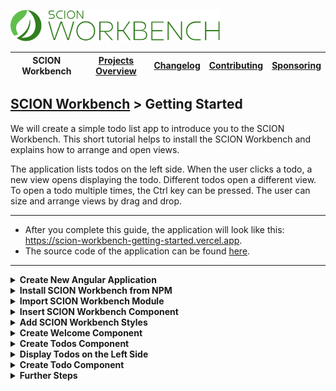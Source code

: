 <a href="/README.md"><img src="/resources/branding/scion-workbench-banner.svg" height="50" alt="SCION Workbench"></a>

| SCION Workbench | [Projects Overview][menu-projects-overview] | [Changelog][menu-changelog] | [Contributing][menu-contributing] | [Sponsoring][menu-sponsoring] |  
| --- | --- | --- | --- | --- |

## [SCION Workbench][menu-home] > Getting Started

We will create a simple todo list app to introduce you to the SCION Workbench. This short tutorial helps to install the SCION Workbench and explains how to arrange and open views.

The application lists todos on the left side. When the user clicks a todo, a new view opens displaying the todo. Different todos open a different view. To open a todo multiple times, the Ctrl key can be pressed. The user can size and arrange views by drag and drop.

***
- After you complete this guide, the application will look like this: https://scion-workbench-getting-started.vercel.app.
- The source code of the application can be found <a href="https://github.com/SchweizerischeBundesbahnen/scion-workbench/raw/master/apps/workbench-getting-started-app/src">here</a>.
***

<details>
    <summary><strong>Create New Angular Application</strong></summary>
    <br>

Run the following command to create a new Angular application.

```console
ng new workbench-getting-started --routing=false --style=scss --skip-tests
```

</details>

<details>
    <summary><strong>Install SCION Workbench from NPM</strong></summary>
    <br>

Run the following command to install the SCION Workbench and required dependencies.

```console
npm install @scion/workbench @scion/workbench-client @scion/toolkit @scion/components @scion/microfrontend-platform @angular/cdk
```

</details>

<details>
    <summary><strong>Import SCION Workbench Module</strong></summary>
    <br>

Open `app.module.ts` and import the `WorkbenchModule` and `BrowserAnimationsModule`. Added lines are marked with `[+]`.

```ts
    import {NgModule} from '@angular/core';
    import {AppComponent} from './app.component';
[+] import {WorkbenchModule} from '@scion/workbench';
[+] import {BrowserAnimationsModule} from '@angular/platform-browser/animations';
[+] import {RouterModule} from '@angular/router';
    import {BrowserModule} from '@angular/platform-browser';

    @NgModule({
      declarations: [AppComponent],
      imports: [
[+]     WorkbenchModule.forRoot(),
[+]     RouterModule.forRoot([]),
        BrowserModule,
[+]     BrowserAnimationsModule,
      ],
      bootstrap: [AppComponent],
    })
    export class AppModule {
    }
```
</details>

<details>
    <summary><strong>Insert SCION Workbench Component</strong></summary>
    <br>

Open `app.component.html` and change it as follows:

```html 
<wb-workbench></wb-workbench>
```

The workbench itself does not position nor lay out the `<wb-workbench>` component. Depending on your requirements, you may want the workbench to fill the entire page viewport or only parts of it, for example, if you have a header, footer, or navigation panel.

For a quick start, position the workbench absolutely and align it with the page viewport. Open `app.component.scss` and change it as follows:
```scss
  wb-workbench {
    position: absolute;
    inset: 0;
  }
```
</details>

<details>
    <summary><strong>Add SCION Workbench Styles</strong></summary>
    <br>

The workbench requires some styles to be imported into `styles.scss`, as follows:

```scss
@use '@scion/workbench';
``` 

Also, download the workbench icon font from <a href="https://github.com/SchweizerischeBundesbahnen/scion-workbench/raw/master/resources/scion-workbench-icons/fonts/fonts.zip">GitHub</a>, unzip the font files, and place the extracted files in the `assets/fonts` folder.

</details>

<details>
    <summary><strong>Create Welcome Component</strong></summary>
    <br>


In this step, we will create a component that displays a welcome message when no view is open in the main area.

1. Create a new standalone component using the Angluar CLI.
 
    ```console
    ng generate component welcome --standalone --skip-tests
    ```

2. Open `welcome.component.ts` component and export it by default.

    ```ts
        import {Component} from '@angular/core';

        @Component({
          selector: 'app-welcome',
          templateUrl: './welcome.component.html',
          styleUrls: ['./welcome.component.scss'],
          standalone: true,
        })
    [+] export default class WelcomeComponent {
        }
    ```

3. Open `welcome.component.html` and change it as follows:
 
    ```html
    What needs to be done today?
    ```

4. Register a route in `app.module.ts` for the component.

   In this step, we bind the component to the empty path route to display it when the application is opened.
 
    ```ts
        import {NgModule} from '@angular/core';
        import {AppComponent} from './app.component';
        import {WorkbenchModule} from '@scion/workbench';
        import {BrowserAnimationsModule} from '@angular/platform-browser/animations';
        import {RouterModule} from '@angular/router';
        import {BrowserModule} from '@angular/platform-browser';
    
        @NgModule({
          declarations: [AppComponent],
          imports: [
            WorkbenchModule.forRoot(),
            RouterModule.forRoot([
    [+]       {path: '', loadComponent: () => import('./welcome/welcome.component')},   
            ]),
            BrowserModule,
            BrowserAnimationsModule,
          ],
          bootstrap: [AppComponent],
        })
        export class AppModule {
        }
    ```

    Run `ng serve` and open a browser to http://localhost:4200. You should see the welcome message.

</details>

<details>
    <summary><strong>Create Todos Component</strong></summary>
    <br>

In this step, we will create a component to display the todos. We will use the `TodoService` to get some sample todos. You can download the `todo.service.ts` file from <a href="https://github.com/SchweizerischeBundesbahnen/scion-workbench/raw/master/apps/workbench-getting-started-app/src/app/todo.service.ts">here</a>.

1. Create a new standalone component using the Angluar CLI.
    ```console
    ng generate component todos --standalone --skip-tests
    ```
2. Open `todos.component.ts` and change it as follows.

    ```ts
        import {Component} from '@angular/core';
    [+] import {WorkbenchRouterLinkDirective, WorkbenchView} from '@scion/workbench';
    [+] import {TodoService} from '../todo.service';
    [+] import {NgFor} from '@angular/common';
    
        @Component({
          selector: 'app-todos',
          templateUrl: './todos.component.html',
          standalone: true,
          imports: [
    [+]     NgFor,
    [+]     WorkbenchRouterLinkDirective,
          ],
        })
    [+] export default class TodosComponent {
    
    [+]   constructor(view: WorkbenchView, public todoService: TodoService) {
    [+]     view.title = 'Todos';
    [+]     view.heading = 'What to do today?';
    [+]     view.closable = false;
    [+]   }
        }
    ```

    In the constructor, we inject the view handle `WorkbenchView`. Using this handle, we can interact with the view, for example, set the title or make the view non-closable. We also inject a reference to the `TodoService` to iterate over the todos in the template.

    > Do not forget to export the component by default to simplify route registration.

3. Open `todos.component.html` and change it as follows:

    ```html
    <ol>
      <li *ngFor="let todo of todoService.todos">
        <a [wbRouterLink]="['/todos', todo.id]">{{todo.task}}</a>
      </li>
    </ol>
    ```

   For each todo, we create a link. When the user clicks on a link, a new view with the respective todo will open. In a next step we will create the todo component and register it under the route `/todos/:id`. Note that we are using the `wbRouterLink` and not the `routerLink` directive. The `wbRouterLink` directive is the Workbench equivalent of the Angular Router link, which enables us to target views.

4. Register a route in `app.module.ts` for the component.

    ```ts
        import {NgModule} from '@angular/core';
        import {AppComponent} from './app.component';
        import {WorkbenchModule} from '@scion/workbench';
        import {BrowserAnimationsModule} from '@angular/platform-browser/animations';
        import {RouterModule} from '@angular/router';
        import {BrowserModule} from '@angular/platform-browser';
    
        @NgModule({
          declarations: [AppComponent],
          imports: [
            WorkbenchModule.forRoot(),
            RouterModule.forRoot([
              {path: '', loadComponent: () => import('./welcome/welcome.component')},
    [+]       {path: '', outlet: 'todos', loadComponent: () => import('./todos/todos.component')},      
            ]),
            BrowserModule,
            BrowserAnimationsModule,
          ],
          bootstrap: [AppComponent],
        })
        export class AppModule {
        }
    ```

    We create an empty path <a href="https://angular.io/guide/router-tutorial-toh#secondary-routes">secondary route</a>. The route object for a secondary route has an outlet property. Its value refers to the view in the workbench layout. In our example, we name the outlet `todos`. In the next step, we will add a view named `todos` to the workbench layout.
   
</details>

<details>
    <summary><strong>Display Todos on the Left Side</strong></summary>
    <br>

In this step, we will define a simple workbench layout that displays the todos component as a view on the left to the main area.

Open `app.module.ts` and pass `WorkbenchModule.forRoot()` a configuration object with the initial workbench layout. 

```ts
    import {NgModule} from '@angular/core';
    import {AppComponent} from './app.component';
[+] import {MAIN_AREA, WorkbenchLayoutFactory, WorkbenchModule} from '@scion/workbench';
    import {BrowserAnimationsModule} from '@angular/platform-browser/animations';
    import {RouterModule} from '@angular/router';
    import {BrowserModule} from '@angular/platform-browser';

    @NgModule({
      declarations: [AppComponent],
      imports: [
        WorkbenchModule.forRoot({
[+]       layout: (factory: WorkbenchLayoutFactory) => factory
[+]         .addPart(MAIN_AREA)
[+]         .addPart('left', {relativeTo: MAIN_AREA, align: 'left', ratio: .25})
[+]         .addView('todos', {partId: 'left', activateView: true}),
        }),
        RouterModule.forRoot([
          {path: '', loadComponent: () => import('./welcome/welcome.component')},
          {path: '', outlet: 'todos', loadComponent: () => import('./todos/todos.component')},      
        ]),
        BrowserModule,
        BrowserAnimationsModule,
      ],
      bootstrap: [AppComponent],
    })
    export class AppModule {
    }
```

We define the initial arrangement of views by specifying a layout function. The function is passed a factory to create the layout.

> The workbench layout is a grid of parts. Parts are aligned relative to each other. A part is a stack of views. Content is displayed in views.
> The layout can be divided into a main and a peripheral area, with the main area as the primary place for opening views. The peripheral area arranges parts around the main area to provide navigation or context-sensitive assistance to support the user's workflow. Defining a main area is optional and recommended for applications requiring a dedicated and maximizable area for user interaction.

In this example, we create a layout with two parts, the main area and a part left to it. We name the left part `left` and align it to the left of the main area. We want it to take up 25% of the available space. Next, we add the todos view to the part. We name the view `todos`, the same name we used in the previous step where we created the secondary route for the view. This is how we link a view to a route.

Open a browser to http://localhost:4200. You should see the todo list left to the main area. However, when you click on a todo, you will get an error because we have not registered the route yet.
</details>

<details>
    <summary><strong>Create Todo Component</strong></summary>
    <br>

In this step, we will create a component to open a todo in a view.

1. Create a new standalone component using the Angluar CLI.
    ```console
    ng generate component todo --standalone --skip-tests
    ```
2. Open `todo.component.ts` and change it as follows.

    ```ts
    [+] import {Component, Inject, LOCALE_ID} from '@angular/core';
    [+] import {WorkbenchView} from '@scion/workbench';
    [+] import {Todo, TodoService} from '../todo.service';
    [+] import {ActivatedRoute} from '@angular/router';
    [+] import {map, Observable, tap} from 'rxjs';
    [+] import {AsyncPipe, DatePipe, formatDate, NgIf} from '@angular/common';

        @Component({
          selector: 'app-todo',
          templateUrl: './todo.component.html',
          styleUrls: ['./todo.component.scss'],
          standalone: true,
          imports: [
    [+]     AsyncPipe, NgIf, DatePipe,
          ],
        })
    [+] export default class TodoComponent {
        
    [+]   public todo$: Observable<Todo>;
        
    [+]   constructor(route: ActivatedRoute, todoService: TodoService, view: WorkbenchView, @Inject(LOCALE_ID) locale: string) {
    [+]     this.todo$ = route.params
    [+]       .pipe(
    [+]         map(params => params['id']),
    [+]         map(id => todoService.getTodo(id)),
    [+]         tap(todo => {
    [+]           view.title = todo.task;
    [+]           view.heading = `Due by ${formatDate(todo.dueDate, 'short', locale)}`;
    [+]         }),
    [+]       );
    [+]   }
        }
    ```

    As with the todo list component, we change the component to be exported by default, making it easier to register the route for the component.

   In the constructor, we inject the `ActivatedRoute` to read the id of the todo that we want to display in the view. We also inject the `TodoService` to look up the todo. As a side effect, after looking up the todo, we set the title and heading of the view.

    In the next step, we will subscribe to the observable in the template.

3. Open `todo.component.html` and change it as follows.

    ```html
    <ng-container *ngIf="todo$ | async as todo">
      <span>Task:</span>{{todo.task}}
      <span>Due Date:</span>{{todo.dueDate | date:'short'}}
      <span>Notes:</span>{{todo.notes}}
    </ng-container>
    ```
    Using Angular's `async` pipe, we subscribe to the `todo$` observable and assign its emitted value to the template variable `todo`. Then, we render the todo.   

4. Open `todo.component.scss` and add the following content.

   Next, we add some CSS to get a tabular presentation of the todo.

    ```css
    :host {
      padding: 1em;
      display: grid;
      grid-template-columns: auto 1fr;
      gap: .5em 2em;
      place-content: start;
    }
    ```

5. Register a route in `app.module.ts` for the component.

   Finally, we need to register a route for the component. Unlike the todo list component, we do not create a secondary route, but a primary route with a path, in our example `todos/:id`. We can then navigate to this component in a view using the `WorkbenchRouter` or `wbRouterLink`.

    ```ts
        import {NgModule} from '@angular/core';
        import {AppComponent} from './app.component';
        import {WorkbenchModule} from '@scion/workbench';
        import {BrowserAnimationsModule} from '@angular/platform-browser/animations';
        import {RouterModule} from '@angular/router';
        import {BrowserModule} from '@angular/platform-browser';
    
        @NgModule({
          declarations: [AppComponent],
          imports: [
            WorkbenchModule.forRoot({
              layout: (factory: WorkbenchLayoutFactory) => factory
                .addPart(MAIN_AREA)
                .addPart('left', {relativeTo: MAIN_AREA, align: 'left', ratio: .25})
                .addView('todos', {partId: 'left', activateView: true}),
            }),
            RouterModule.forRoot([
              {path: '', loadComponent: () => import('./welcome/welcome.component')},
              {path: '', outlet: 'todos', loadComponent: () => import('./todos/todos.component')},    
    [+]       {path: 'todos/:id', loadComponent: () => import('./todo/todo.component')},  
            ]),
            BrowserModule,
            BrowserAnimationsModule,
          ],
          bootstrap: [AppComponent],
        })
        export class AppModule {
        }
    ```

   Below the code from the previous step how we open the todo view using the `wbRouterLink` directive.
    ```html
    <ol>
      <li *ngFor="let todo of todoService.todos">
        <a [wbRouterLink]="['/todos', todo.id]">{{todo.task}}</a>
      </li>
    </ol>
    ```

    Open a browser to http://localhost:4200. You should see the todo list left to the main area. When you click on a todo, a new view opens displaying the todo. Different todos open a different view. To open a todo multiple times, also press the Ctrl key.

</details>

<details>
    <summary><strong>Further Steps</strong></summary>
    <br>

This short guide has introduced you to the basics of SCION Workbench. For more advanced topics, please refer to our [How-To][link-how-to] guides.
    
</details>

[menu-home]: /README.md
[menu-projects-overview]: /docs/site/projects-overview.md
[menu-changelog]: /docs/site/changelog.md
[menu-contributing]: /CONTRIBUTING.md
[menu-sponsoring]: /docs/site/sponsoring.md

[link-how-to]: /docs/site/howto/how-to.md
